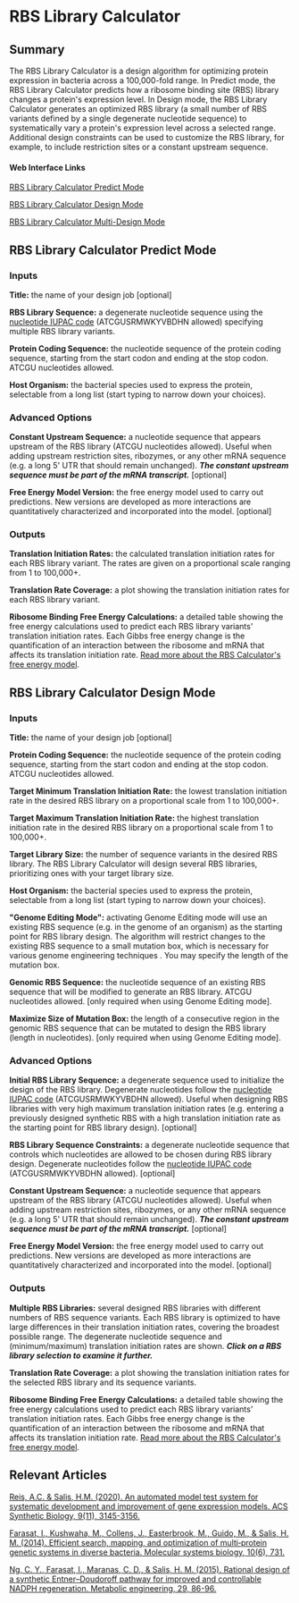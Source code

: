 # RBS Library Calculator

## Summary

The RBS Library Calculator is a design algorithm for optimizing protein expression in bacteria across a 100,000-fold range. In Predict mode, the RBS Library Calculator predicts how a ribosome binding site (RBS) library changes a protein's expression level. In Design mode, the RBS Library Calculator generates an optimized RBS library (a small number of RBS variants defined by a single degenerate nucleotide sequence) to systematically vary a protein's expression level across a selected range. Additional  design constraints can be used to customize the RBS library, for example, to include restriction sites or a constant upstream sequence.&#x20;

#### Web Interface Links

[RBS Library Calculator Predict Mode](https://www.denovodna.com/software/predict\_rbs\_library\_calculator)

[RBS Library Calculator Design Mode](https://www.denovodna.com/software/design\_rbs\_library\_calculator)

[RBS Library Calculator Multi-Design Mode](https://www.denovodna.com/software/design\_rbs\_library\_calculator\_many)

## RBS Library Calculator Predict Mode

### **Inputs**

**Title:** the name of your design job \[optional]

**RBS Library Sequence:** a degenerate nucleotide sequence using the [nucleotide IUPAC code](iupac-codes.md#iupac-nucleotide-code) (ATCGUSRMWKYVBDHN allowed) specifying multiple RBS library variants.&#x20;

**Protein Coding Sequence:** the nucleotide sequence of the protein coding sequence, starting from the start codon and ending at the stop codon. ATCGU nucleotides allowed.

**Host Organism:** the bacterial species used to express the protein, selectable from a long list (start typing to narrow down your choices).

### Advanced Options

**Constant Upstream Sequence:** a nucleotide sequence that appears upstream of the RBS library (ATCGU nucleotides allowed). Useful when adding upstream restriction sites, ribozymes, or any other mRNA sequence (e.g. a long 5' UTR that should remain unchanged). _**The constant upstream sequence must be part of the mRNA transcript.**_ \[optional]

**Free Energy Model Version:** the free energy model used to carry out predictions. New versions are developed as more interactions are quantitatively characterized and incorporated into the model. \[optional]

### Outputs

**Translation Initiation Rates:** the calculated translation initiation rates for each RBS library variant. The rates are given on a proportional scale ranging from 1 to 100,000+.

**Translation Rate Coverage:** a plot showing the translation initiation rates for each RBS library variant.

**Ribosome Binding Free Energy Calculations:** a detailed table showing the free energy calculations used to predict each RBS library variants' translation initiation rates. Each Gibbs free energy change is the quantification of an interaction between the ribosome and mRNA that affects its translation initiation rate. [Read more about the RBS Calculator's free energy model](rbs-calculator/rbs-calculator-free-energy-model.md).&#x20;

## RBS Library Calculator Design Mode

### **Inputs**

**Title:** the name of your design job \[optional]

**Protein Coding Sequence:** the nucleotide sequence of the protein coding sequence, starting from the start codon and ending at the stop codon. ATCGU nucleotides allowed.

**Target Minimum Translation Initiation Rate:** the lowest translation initiation rate in the desired RBS library on a proportional scale from 1 to 100,000+.

**Target Maximum Translation Initiation Rate:** the highest translation initiation rate in the desired RBS library on a proportional scale from 1 to 100,000+.

**Target Library Size:** the number of sequence variants in the desired RBS library. The RBS Library Calculator will design several RBS libraries, prioritizing ones with your target library size.&#x20;

**Host Organism:** the bacterial species used to express the protein, selectable from a long list (start typing to narrow down your choices).

**"Genome Editing Mode":** activating Genome Editing mode will use an existing RBS sequence (e.g. in the genome of an organism) as the starting point for RBS library design. The algorithm will restrict changes to the existing RBS sequence to a small mutation box, which is necessary for various genome engineering techniques . You may specify the length of the mutation box.&#x20;

**Genomic RBS Sequence:** the nucleotide sequence of an existing RBS sequence that will be modified to generate an RBS library. ATCGU nucleotides allowed. \[only required when using Genome Editing mode].

**Maximize Size of Mutation Box:** the length of a consecutive region in the genomic RBS sequence that can be mutated to design the RBS library (length in nucleotides). \[only required when using Genome Editing mode].

### Advanced Options

**Initial RBS Library Sequence:** a degenerate sequence used to initialize the design of the RBS library. Degenerate nucleotides follow the [nucleotide IUPAC code](iupac-codes.md#iupac-nucleotide-code) (ATCGUSRMWKYVBDHN allowed). Useful when designing RBS libraries with very high maximum translation initiation rates (e.g. entering a previously designed synthetic RBS with a high translation initiation rate as the starting point for RBS library design). \[optional]

**RBS Library Sequence Constraints:** a degenerate nucleotide sequence that controls which nucleotides are allowed to be chosen during RBS library design. Degenerate nucleotides follow the [nucleotide IUPAC code](iupac-codes.md#iupac-nucleotide-code) (ATCGUSRMWKYVBDHN allowed). \[optional]

**Constant Upstream Sequence:** a nucleotide sequence that appears upstream of the RBS library (ATCGU nucleotides allowed). Useful when adding upstream restriction sites, ribozymes, or any other mRNA sequence (e.g. a long 5' UTR that should remain unchanged). _**The constant upstream sequence must be part of the mRNA transcript.**_ \[optional]

**Free Energy Model Version:** the free energy model used to carry out predictions. New versions are developed as more interactions are quantitatively characterized and incorporated into the model. \[optional]

### Outputs

**Multiple RBS Libraries:** several designed RBS libraries with different numbers of RBS sequence variants. Each RBS library is optimized to have large differences in their translation initiation rates, covering the broadest possible range. The degenerate nucleotide sequence and (minimum/maximum) translation initiation rates are shown. _**Click on a RBS library selection to examine it further.**_&#x20;

**Translation Rate Coverage:** a plot showing the translation initiation rates for the selected RBS library and its sequence variants.

**Ribosome Binding Free Energy Calculations:** a detailed table showing the free energy calculations used to predict each RBS library variants' translation initiation rates. Each Gibbs free energy change is the quantification of an interaction between the ribosome and mRNA that affects its translation initiation rate. [Read more about the RBS Calculator's free energy model](rbs-calculator/rbs-calculator-free-energy-model.md).&#x20;

## Relevant Articles

[Reis, A.C. & Salis, H.M. (2020). An automated model test system for systematic development and improvement of gene expression models. ACS Synthetic Biology, 9(11), 3145-3156.](https://doi.org/10.1021/acssynbio.0c00394)

[Farasat, I., Kushwaha, M., Collens, J., Easterbrook, M., Guido, M., & Salis, H. M. (2014). Efficient search, mapping, and optimization of multi‐protein genetic systems in diverse bacteria. Molecular systems biology, 10(6), 731.](https://doi.org/10.15252/msb.20134955)

[Ng, C. Y., Farasat, I., Maranas, C. D., & Salis, H. M. (2015). Rational design of a synthetic Entner–Doudoroff pathway for improved and controllable NADPH regeneration. Metabolic engineering, 29, 86-96.](https://doi.org/10.1016/j.ymben.2015.03.001)



